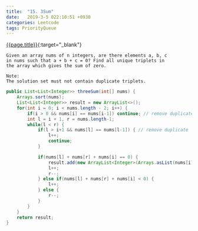 ```yaml
---
title:  "15. 3Sum"
date:   2019-3-5 022:10:51 +0930
categories: Leetcode
tags: PriorityQueue
---
```


[{{page.title}}](https://leetcode.com/problems/3sum/){:target="_blank"}

    Given an array nums of n integers, are there elements a, b, c
    in nums such that a + b + c = 0? Find all unique triplets in
    the array which gives the sum of zero.

    Note:
    The solution set must not contain duplicate triplets.

```java
public List<List<Integer>> threeSum(int[] nums) {
    Arrays.sort(nums);
    List<List<Integer>> result = new ArrayList<>();
    for(int i = 0; i < nums.length - 2; i++) {
        if(i > 0 && nums[i] == nums[i-1]) continue; // remove duplicate
        int l = i + 1, r = nums.length-1;
        while(l < r) {
            if(l > i+1 && nums[l] == nums[l-1]) { // remove duplicate
                l++;
                continue;
            }

            if(nums[l] + nums[r] + nums[i] == 0) {
                result.add(new ArrayList<Integer>(Arrays.asList(nums[i], nums[l], nums[r])));
                l++;
                r--;
            } else if(nums[l] + nums[r] + nums[i] < 0) {
                l++;
            } else {
                r--;
            }
        }
    }
    return result;
}
```

